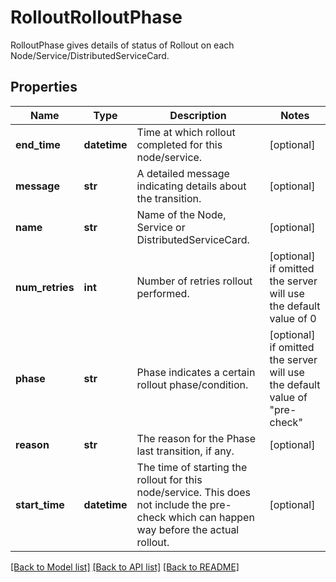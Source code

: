 # RolloutRolloutPhase

RolloutPhase gives details of status of Rollout on each Node/Service/DistributedServiceCard.
## Properties
Name | Type | Description | Notes
------------ | ------------- | ------------- | -------------
**end_time** | **datetime** | Time at which rollout completed for this node/service. | [optional] 
**message** | **str** | A detailed message indicating details about the transition. | [optional] 
**name** | **str** | Name of the Node, Service or DistributedServiceCard. | [optional] 
**num_retries** | **int** | Number of retries rollout performed. | [optional]  if omitted the server will use the default value of 0
**phase** | **str** | Phase indicates a certain rollout phase/condition. | [optional]  if omitted the server will use the default value of "pre-check"
**reason** | **str** | The reason for the Phase last transition, if any. | [optional] 
**start_time** | **datetime** | The time of starting the rollout for this node/service. This does not include the pre-check which can happen way before the actual rollout. | [optional] 

[[Back to Model list]](../README.md#documentation-for-models) [[Back to API list]](../README.md#documentation-for-api-endpoints) [[Back to README]](../README.md)



